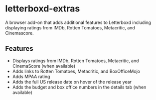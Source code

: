 # letterboxd-extras

A browser add-on that adds additional features to Letterboxd including displaying ratings from IMDb, Rotten Tomatoes, Metacritic, and Cinemascore.

## Features
- Displays ratings from IMDb, Rotten Tomatoes, Metacritic, and CinemaScore (when available)
- Adds links to Rotten Tomatoes, Metacritic, and BoxOfficeMojo
- Adds MPAA rating
- Adds the full US release date on hover of the release year
- Adds the budget and box office numbers in the details tab (when available)
